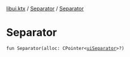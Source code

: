 [libui.ktx](../README.md) / [Separator](README.md) / [Separator](-separator.md)

# Separator

`fun Separator(alloc: CPointer<`[`uiSeparator`](../../libui/ui-separator.md)`>?)`
